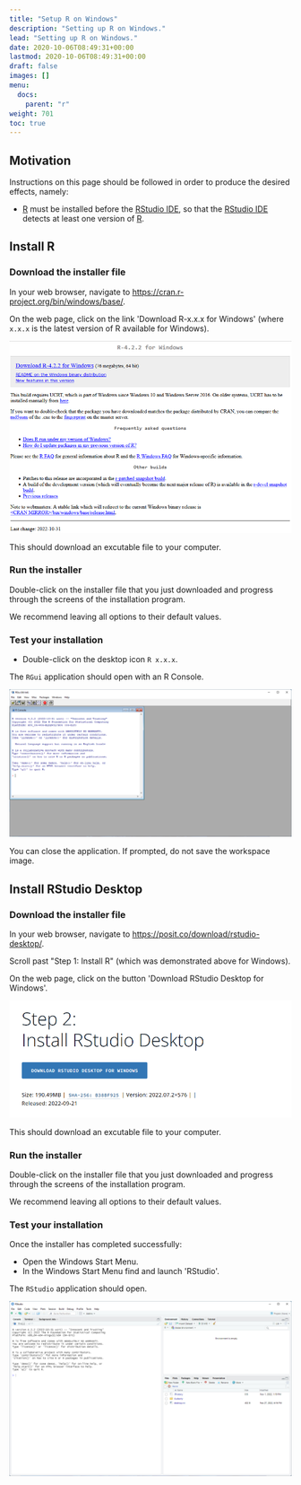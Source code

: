 ```yaml
---
title: "Setup R on Windows"
description: "Setting up R on Windows."
lead: "Setting up R on Windows."
date: 2020-10-06T08:49:31+00:00
lastmod: 2020-10-06T08:49:31+00:00
draft: false
images: []
menu:
  docs:
    parent: "r"
weight: 701
toc: true
---
```


## Motivation

Instructions on this page should be followed in order to produce the desired effects, namely:

- [R][r-cran] must be installed before the [RStudio IDE][rstudio-download],
  so that the [RStudio IDE][rstudio-download] detects at least one version of [R][r-cran].

## Install R

### Download the installer file

In your web browser, navigate to <https://cran.r-project.org/bin/windows/base/>.

On the web page, click on the link 'Download R-x.x.x for Windows'
(where `x.x.x` is the latest version of R available for Windows).

![Download R for Windows.](r-download.png)

This should download an excutable file to your computer.

### Run the installer

Double-click on the installer file that you just downloaded
and progress through the screens of the installation program.

We recommend leaving all options to their default values.

### Test your installation

- Double-click on the desktop icon `R x.x.x`.

The `RGui` application should open with an R Console.

![The R GUI app.](r-gui.png)

You can close the application.
If prompted, do not save the workspace image.

## Install RStudio Desktop

### Download the installer file

In your web browser, navigate to <https://posit.co/download/rstudio-desktop/>.

Scroll past "Step 1: Install R" (which was demonstrated above for Windows).

On the web page, click on the button 'Download RStudio Desktop for Windows'.

![Download RStudio Desktop.](rstudio-download-for-windows.png)

This should download an excutable file to your computer.

### Run the installer

Double-click on the installer file that you just downloaded
and progress through the screens of the installation program.

We recommend leaving all options to their default values.

### Test your installation

Once the installer has completed successfully:

- Open the Windows Start Menu.
- In the Windows Start Menu find and launch 'RStudio'.

The `RStudio` application should open.

![The RStudio Desktop app.](rstudio.png)

<!-- Link definitions -->

[r-cran]: https://www.r-project.org/
[rstudio-download]: https://www.rstudio.com/products/rstudio/download/
